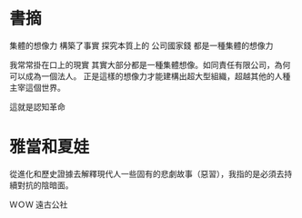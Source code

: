 # 書摘
集體的想像力 構築了事實
探究本質上的 公司國家錢 都是一種集體的想像力

我常常掛在口上的現實 其實大部分都是一種集體想像。如同責任有限公司，為何可以成為一個法人。 正是這樣的想像力才能建構出超大型組織，超越其他的人種主宰這個世界。

這就是認知革命

# 雅當和夏娃

從進化和歷史證據去解釋現代人一些固有的悲劇故事（惡習），我指的是必須去持續對抗的陰暗面。

ＷＯＷ
遠古公社 
<!--stackedit_data:
eyJoaXN0b3J5IjpbLTE4NDM3Njc4ODEsLTIwMDI5OTAyODQsMT
cxMTkzNDk3MywyMDkzOTk3ODE4XX0=
-->